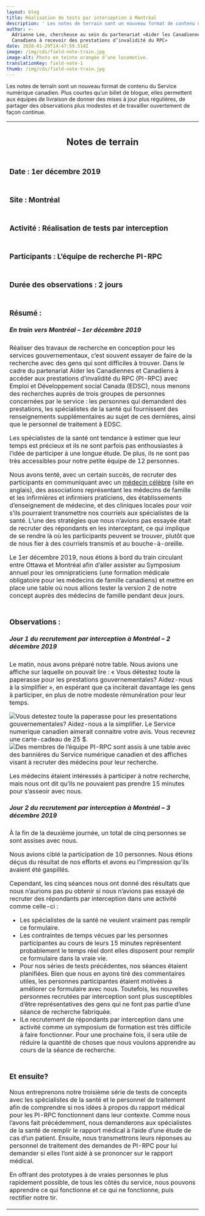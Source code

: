 ```yaml
---
layout: blog
title: Réalisation de tests par interception à Montréal
description: ' Les notes de terrain sont un nouveau format de contenu du Service numérique canadien. Plus courtes qu’un billet de blogue, elles permettent aux équipes de livraison de donner des mises à jour plus régulières, de partager des observations plus modestes et de travailler ouvertement de façon continue.'
author: >-
  Adrianne Lee, chercheuse au sein du partenariat «Aider les Canadiennes et
  Canadiens à recevoir des prestations d’invalidité du RPC»
date: 2020-01-29T14:47:59.514Z
image: /img/cds/field-note-train.jpg
image-alt: Photo en teinte orangée d’une locomotive.
translationKey: field-note-1
thumb: /img/cds/field-note-train.jpg
---
```

<p>Les notes de terrain sont un nouveau format de contenu du Service numérique canadien. Plus courtes qu’un billet de blogue, elles permettent aux équipes de livraison de donner des mises à jour plus régulières, de partager des observations plus modestes et de travailler ouvertement de façon continue.</p>

<table class="field-notes">
    <tbody>
        <tr class="field-note-title">
            <th class="field-note-header">
                <span href="http://localhost:1313/" class="logo-field-note" role="img" aria-label="Canadian Digital Service"></span>
                <h2>Notes de terrain</h2>
            </th>
        </tr>
        <tr>
            <td class="field-note-subheader">
                <h3>Date : <span class="unbold">1er décembre 2019</span></h3>
            </td>
        </tr>
        <tr>
            <td class="field-note-subheader">
                <h3>Site : <span class="unbold">Montréal</span></h3>
            </td>
        </tr>
        <tr>
            <td class="field-note-subheader">
                <h3>Activité : <span class="unbold">Réalisation de tests par interception</span></h3>
            </td>
        </tr>
        <tr>
            <td class="field-note-subheader">
                <h3>Participants : <span class="unbold">L’équipe de recherche PI-RPC </span></h3>
            </td>
        </tr>
        <tr>
            <td class="field-note-subheader">
                <h3>Durée des observations : <span class="unbold">2 jours</span></h3>
            </td>
        </tr>
        <tr>
            <td>
                <h3>Résumé :</h3>
                <h5>En train vers Montréal – 1er décembre 2019</h5>
                <p>Réaliser des travaux de recherche en conception pour les services gouvernementaux, c’est souvent essayer de faire de la recherche avec des gens qui sont difficiles à trouver. Dans le cadre du partenariat Aider les Canadiennes et Canadiens à accéder aux prestations d’invalidité du RPC (PI-RPC) avec Emploi et Développement social Canada (EDSC), nous menons des recherches auprès de trois groupes de personnes concernées par le service : les personnes qui demandent des prestations, les spécialistes de la santé qui fournissent des renseignements supplémentaires au sujet de ces dernières, ainsi que le personnel de traitement à EDSC.</p>
                <p>Les spécialistes de la santé ont tendance à estimer que leur temps est précieux et ils ne sont parfois pas enthousiastes à l’idée de participer à une longue étude. De plus, ils ne sont pas très accessibles pour notre petite équipe de 12 personnes.</p>
                <p>Nous avons tenté, avec un certain succès, de recruter des participants en communiquant avec un <a href="https://globalnews.ca/news/5288899/income-health-poverty/">médecin célèbre</a> (site en anglais), des associations représentant les médecins de famille et les infirmières et infirmiers praticiens, des établissements d’enseignement de médecine, et des cliniques locales pour voir s’ils pourraient transmettre nos courriels aux spécialistes de la santé. L’une des stratégies que nous n’avions pas essayée était de recruter des répondants en les interceptant, ce qui implique de se rendre là où les participants peuvent se trouver, plutôt que de nous fier à des courriels transmis et au bouche-à-oreille.</p>
                <p>Le 1er décembre 2019, nous étions à bord du train circulant entre Ottawa et Montréal afin d’aller assister au Symposium annuel pour les omnipraticiens (une formation médicale obligatoire pour les médecins de famille canadiens) et mettre en place une table où nous allions tester la version 2 de notre concept auprès des médecins de famille pendant deux jours.</p>
            </td>
        </tr>
        <tr>
            <td>
                <h3>Observations :</h3>
                <h5>Jour 1 du recrutement par interception à Montréal – 2 décembre 2019</h5>
                <p>Le matin, nous avons préparé notre table. Nous avions une affiche sur laquelle on pouvait lire : « Vous détestez toute la paperasse pour les prestations gouvernementales? Aidez-nous à la simplifier », en espérant que ça inciterait davantage les gens à participer, en plus de notre modeste rémunération pour leur temps.</p>
                <img class="field-note-img" src="/img/cds/field-note-1-ad-fr.jpg" alt="Vous detestez toute la paperasse pour les presentations gouvernementales? Aidez-nous a la simplifier. Le Service numerique canadien aimerait connaitre votre avis. Vous recevrez une carte-cadeau de 25 $.">
                <img class="field-note-img" src="/img/cds/cppd-team-research.jpg" alt="Des membres de l’équipe PI-RPC sont assis à une table avec des bannières du Service numérique canadien et des affiches visant à recruter des médecins pour leur recherche.">
                <p>Les médecins étaient intéressés à participer à notre recherche, mais nous ont dit qu’ils ne pouvaient pas prendre 15 minutes pour s’asseoir avec nous.</p>
                <h5>Jour 2 du recrutement par interception à Montréal – 3 décembre 2019</h5>
                <p>À la fin de la deuxième journée, un total de cinq personnes se sont assises avec nous.</p>
                <p>Nous avions ciblé la participation de 10 personnes. Nous étions déçus du résultat de nos efforts et avons eu l’impression qu’ils avaient été gaspillés.</p>
                <p>Cependant, les cinq séances nous ont donné des résultats que nous n’aurions pas pu obtenir si nous n’avions pas essayé de recruter des répondants par interception dans une activité comme celle-ci :</p>
                <ul>
                    <li>Les spécialistes de la santé ne veulent vraiment pas remplir ce formulaire. </li>
                    <li>Les contraintes de temps vécues par les personnes participantes au cours de leurs 15 minutes représentent probablement le temps réel dont elles disposent pour remplir ce formulaire dans la vraie vie.</li>
                    <li>Pour nos séries de tests précédentes, nos séances étaient planifiées. Bien que nous en ayons tiré des commentaires utiles, les personnes participantes étaient motivées à améliorer ce formulaire avec nous. Toutefois, les nouvelles personnes recrutées par interception sont plus susceptibles d’être représentatives des gens qui ne font pas partie d’une séance de recherche fabriquée.</li>
                    <li>ILe recrutement de répondants par interception dans une activité comme un symposium de formation est très difficile à faire fonctionner. Pour une prochaine fois, il sera utile de réduire la quantité de choses que nous voulons apprendre au cours de la séance de recherche.</li>
                </ul>
            </td>
        </tr>
        <tr>
            <td>
                <h3>Et ensuite?</h3>
                <p>Nous entreprenons notre troisième série de tests de concepts avec les spécialistes de la santé et le personnel de traitement afin de comprendre si nos idées à propos du rapport médical pour les PI-RPC fonctionnent dans leur contexte. Comme nous l’avons fait précédemment, nous demanderons aux spécialistes de la santé de remplir le rapport médical à l’aide d’une étude de cas d’un patient. Ensuite, nous transmettrons leurs réponses au personnel de traitement des demandes de PI-RPC pour lui demander si elles l’ont aidé à se prononcer sur le rapport médical.</p>
                <p>En offrant des prototypes à de vraies personnes le plus rapidement possible, de tous les côtés du service, nous pouvons apprendre ce qui fonctionne et ce qui ne fonctionne, puis rectifier notre tir.</p>
            </td>
        </tr>
    </tbody>
</table>
